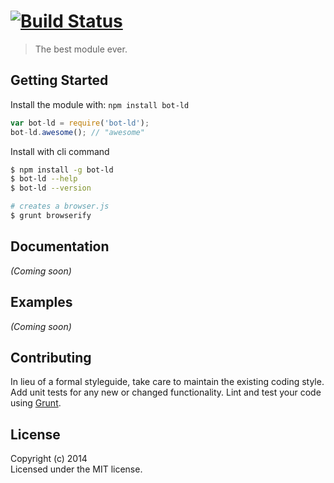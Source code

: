 #  [![Build Status](https://secure.travis-ci.org//bot-ld.png?branch=master)](http://travis-ci.org//bot-ld)

> The best module ever.


## Getting Started

Install the module with: `npm install bot-ld`

```js
var bot-ld = require('bot-ld');
bot-ld.awesome(); // "awesome"
```

Install with cli command

```sh
$ npm install -g bot-ld
$ bot-ld --help
$ bot-ld --version
```


```sh
# creates a browser.js
$ grunt browserify
```



## Documentation

_(Coming soon)_


## Examples

_(Coming soon)_


## Contributing

In lieu of a formal styleguide, take care to maintain the existing coding style. Add unit tests for any new or changed functionality. Lint and test your code using [Grunt](http://gruntjs.com).


## License

Copyright (c) 2014   
Licensed under the MIT license.
